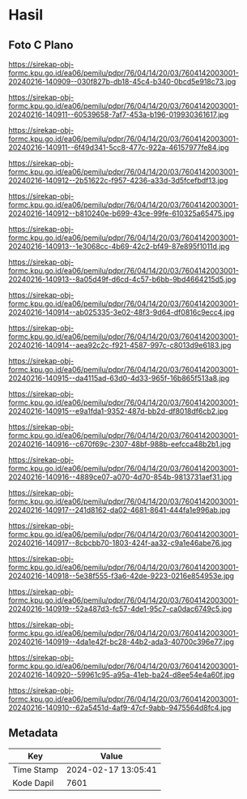 # Hasil

## Foto C Plano

https://sirekap-obj-formc.kpu.go.id/ea06/pemilu/pdpr/76/04/14/20/03/7604142003001-20240216-140909--030f827b-db18-45c4-b340-0bcd5e918c73.jpg

https://sirekap-obj-formc.kpu.go.id/ea06/pemilu/pdpr/76/04/14/20/03/7604142003001-20240216-140911--60539658-7af7-453a-b196-019930361617.jpg

https://sirekap-obj-formc.kpu.go.id/ea06/pemilu/pdpr/76/04/14/20/03/7604142003001-20240216-140911--6f49d341-5cc8-477c-922a-46157977fe84.jpg

https://sirekap-obj-formc.kpu.go.id/ea06/pemilu/pdpr/76/04/14/20/03/7604142003001-20240216-140912--2b51622c-f957-4236-a33d-3d5fcefbdf13.jpg

https://sirekap-obj-formc.kpu.go.id/ea06/pemilu/pdpr/76/04/14/20/03/7604142003001-20240216-140912--b810240e-b699-43ce-99fe-610325a65475.jpg

https://sirekap-obj-formc.kpu.go.id/ea06/pemilu/pdpr/76/04/14/20/03/7604142003001-20240216-140913--1e3068cc-4b69-42c2-bf49-87e895f1011d.jpg

https://sirekap-obj-formc.kpu.go.id/ea06/pemilu/pdpr/76/04/14/20/03/7604142003001-20240216-140913--8a05d49f-d6cd-4c57-b6bb-9bd4664215d5.jpg

https://sirekap-obj-formc.kpu.go.id/ea06/pemilu/pdpr/76/04/14/20/03/7604142003001-20240216-140914--ab025335-3e02-48f3-9d64-df0816c9ecc4.jpg

https://sirekap-obj-formc.kpu.go.id/ea06/pemilu/pdpr/76/04/14/20/03/7604142003001-20240216-140914--aea92c2c-f921-4587-997c-c8013d9e6183.jpg

https://sirekap-obj-formc.kpu.go.id/ea06/pemilu/pdpr/76/04/14/20/03/7604142003001-20240216-140915--da4115ad-63d0-4d33-965f-16b865f513a8.jpg

https://sirekap-obj-formc.kpu.go.id/ea06/pemilu/pdpr/76/04/14/20/03/7604142003001-20240216-140915--e9a1fda1-9352-487d-bb2d-df8018df6cb2.jpg

https://sirekap-obj-formc.kpu.go.id/ea06/pemilu/pdpr/76/04/14/20/03/7604142003001-20240216-140916--c670f69c-2307-48bf-988b-eefcca48b2b1.jpg

https://sirekap-obj-formc.kpu.go.id/ea06/pemilu/pdpr/76/04/14/20/03/7604142003001-20240216-140916--4889ce07-a070-4d70-854b-9813731aef31.jpg

https://sirekap-obj-formc.kpu.go.id/ea06/pemilu/pdpr/76/04/14/20/03/7604142003001-20240216-140917--241d8162-da02-4681-8641-444fa1e996ab.jpg

https://sirekap-obj-formc.kpu.go.id/ea06/pemilu/pdpr/76/04/14/20/03/7604142003001-20240216-140917--8cbcbb70-1803-424f-aa32-c9a1e46abe76.jpg

https://sirekap-obj-formc.kpu.go.id/ea06/pemilu/pdpr/76/04/14/20/03/7604142003001-20240216-140918--5e38f555-f3a6-42de-9223-0216e854953e.jpg

https://sirekap-obj-formc.kpu.go.id/ea06/pemilu/pdpr/76/04/14/20/03/7604142003001-20240216-140919--52a487d3-fc57-4de1-95c7-ca0dac6749c5.jpg

https://sirekap-obj-formc.kpu.go.id/ea06/pemilu/pdpr/76/04/14/20/03/7604142003001-20240216-140919--4da1e42f-bc28-44b2-ada3-40700c396e77.jpg

https://sirekap-obj-formc.kpu.go.id/ea06/pemilu/pdpr/76/04/14/20/03/7604142003001-20240216-140920--59961c95-a95a-41eb-ba24-d8ee54e4a60f.jpg

https://sirekap-obj-formc.kpu.go.id/ea06/pemilu/pdpr/76/04/14/20/03/7604142003001-20240216-140910--62a5451d-4af9-47cf-9abb-9475564d8fc4.jpg


## Metadata

| Key        | Value               |
| ---------- | ------------------- |
| Time Stamp | 2024-02-17 13:05:41 |
| Kode Dapil | 7601                |



